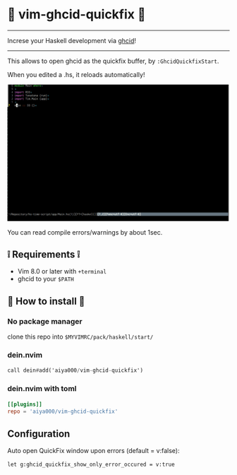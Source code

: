 # :gift: vim-ghcid-quickfix :gift:

- - -

Increse your Haskell development via [ghcid](https://github.com/ndmitchell/ghcid)!

- - -

This allows to open ghcid as the quickfix buffer, by `:GhcidQuickfixStart`.

When you edited a .hs, it reloads automatically!

![](./sample.gif)

You can read compile errors/warnings by about 1sec.

## :grey_exclamation: Requirements :grey_exclamation:

- Vim 8.0 or later with `+terminal`
- ghcid to your `$PATH`

## :dizzy: How to install :dizzy:

### No package manager

clone this repo into `$MYVIMRC/pack/haskell/start/`

### dein.nvim

```haskell
call dein#add('aiya000/vim-ghcid-quickfix')
```

### dein.nvim with toml

```toml
[[plugins]]
repo = 'aiya000/vim-ghcid-quickfix'
```

## Configuration

Auto open QuickFix window upon errors (default = v:false):

```vim
let g:ghcid_quickfix_show_only_error_occured = v:true
```

